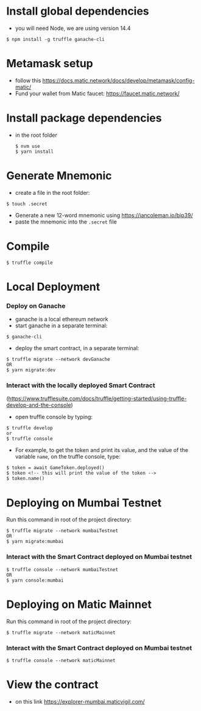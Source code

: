 # Install global dependencies
- you will need Node, we are using version 14.4
```
$ npm install -g truffle ganache-cli
```

# Metamask setup
- follow this https://docs.matic.network/docs/develop/metamask/config-matic/
- Fund your wallet from Matic faucet: https://faucet.matic.network/

# Install package dependencies
- in the root folder
  ```
  $ nvm use
  $ yarn install
  ```

# Generate Mnemonic
- create a file in the root folder: 

```
$ touch .secret
```

- Generate a new 12-word mnemonic using https://iancoleman.io/bip39/
- paste the mnemonic into the `.secret` file
  
# Compile
```
$ truffle compile
```

# Local Deployment

  ### Deploy on Ganache 
  - ganache is a local ethereum network
  - start ganache in a separate terminal: 
  
  ```
  $ ganache-cli
  ```

  - deploy the smart contract, in a separate terminal:
  ```
  $ truffle migrate --network devGanache
  OR
  $ yarn migrate:dev
  ```

  ### Interact with the locally deployed Smart Contract
  (https://www.trufflesuite.com/docs/truffle/getting-started/using-truffle-develop-and-the-console)
  - open truffle console by typing:
  
  ```
  $ truffle develop
  or 
  $ truffle console
  ```

  - For example, to get the token and print its value, and the value of the variable `name`, on the truffle console, type: 
  ```
  $ token = await GameToken.deployed()
  $ token <!-- this will print the value of the token -->
  $ token.name()
  ```



# Deploying on Mumbai Testnet
Run this command in root of the project directory:
```
$ truffle migrate --network mumbaiTestnet
OR
$ yarn migrate:mumbai
```

  ### Interact with the Smart Contract deployed on Mumbai testnet
  ```
  $ truffle console --network mumbaiTestnet
  OR
  $ yarn console:mumbai
  ``` 


# Deploying on Matic Mainnet
Run this command in root of the project directory:
```
$ truffle migrate --network maticMainnet
```

  ### Interact with the Smart Contract deployed on Mumbai testnet
  ```
  $ truffle console --network maticMainnet
  ```   


# View the contract
- on this link https://explorer-mumbai.maticvigil.com/